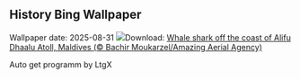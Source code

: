 ## History Bing Wallpaper
Wallpaper date: 2025-08-31
![](https://www.bing.com/th?id=OHR.MaldivesWhaleShark_EN-CA2849322101_UHD.jpg&w=1000)Download: [Whale shark off the coast of Alifu Dhaalu Atoll, Maldives (© Bachir Moukarzel/Amazing Aerial Agency)](https://www.bing.com/th?id=OHR.MaldivesWhaleShark_EN-CA2849322101_UHD.jpg)

Auto get programm by LtgX
